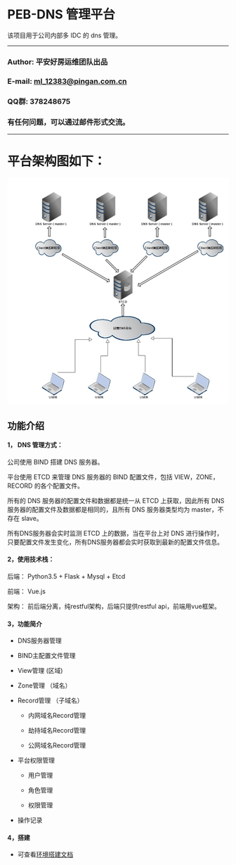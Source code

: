 PEB-DNS 管理平台
===========================
该项目用于公司内部多 IDC 的 dns 管理。
****
### Author: 平安好房运维团队出品
### E-mail: ml_12383@pingan.com.cn
### QQ群: 378248675
### 有任何问题，可以通过邮件形式交流。

****

# 平台架构图如下：

![dns](/docs/images/dns.jpg "DNS平台架构图")

功能介绍
------

#### 1， DNS 管理方式：

公司使用 BIND 搭建 DNS 服务器。

平台使用 ETCD 来管理 DNS 服务器的 BIND 配置文件，包括 VIEW，ZONE，RECORD 的各个配置文件。

所有的 DNS 服务器的配置文件和数据都是统一从 ETCD 上获取，因此所有 DNS 服务器的配置文件及数据都是相同的，且所有 DNS 服务器类型均为 master，不存在 slave。

所有DNS服务器会实时监测 ETCD 上的数据，当在平台上对 DNS 进行操作时，只要配置文件发生变化，所有DNS服务器都会实时获取到最新的配置文件信息。

#### 2，使用技术栈：

后端： Python3.5 + Flask + Mysql + Etcd

前端： Vue.js

架构： 前后端分离，纯restful架构，后端只提供restful api，前端用vue框架。


#### 3，功能简介

* DNS服务器管理

* BIND主配置文件管理

* View管理 (区域)

* Zone管理 （域名）

* Record管理 （子域名）

    * 内网域名Record管理

    * 劫持域名Record管理

    * 公网域名Record管理

* 平台权限管理

    * 用户管理

    * 角色管理

    * 权限管理

* 操作记录


#### 4，搭建

* 可查看[环境搭建文档](docs/deploy.md)

